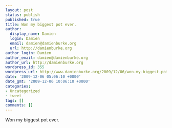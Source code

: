 ```yaml
---
layout: post
status: publish
published: true
title: Won my biggest pot ever.
author:
  display_name: Damien
  login: Damien
  email: damien@damienburke.org
  url: http://damienburke.org
author_login: Damien
author_email: damien@damienburke.org
author_url: http://damienburke.org
wordpress_id: 355
wordpress_url: http://www.damienburke.org/2009/12/06/won-my-biggest-pot-ever/
date: '2009-12-06 05:06:10 +0000'
date_gmt: '2009-12-06 10:06:10 +0000'
categories:
- Uncategorized
- tweet
tags: []
comments: []
---
```

<p>Won my biggest pot ever.</p>
